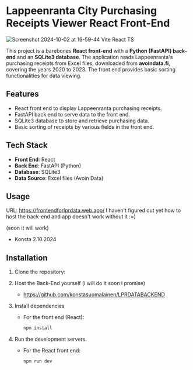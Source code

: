 # Lappeenranta City Purchasing Receipts Viewer React Front-End

![Screenshot 2024-10-02 at 16-59-44 Vite React TS](https://github.com/user-attachments/assets/a0c03a1e-f56b-4c06-8964-980880aa7755)

This project is a barebones **React front-end** with a **Python (FastAPI) back-end** and an **SQLite3 database**. The application reads Lappeenranta's purchasing receipts from Excel files, downloaded from **avoindata.fi**, covering the years 2020 to 2023. The front end provides basic sorting functionalities for data viewing.

## Features
- React front end to display Lappeenranta purchasing receipts.
- FastAPI back end to serve data to the front end.
- SQLite3 database to store and retrieve purchasing data.
- Basic sorting of receipts by various fields in the front end.

## Tech Stack
- **Front End**: React
- **Back End**: FastAPI (Python)
- **Database**: SQLite3
- **Data Source**: Excel files (Avoin Data)

## Usage

URL: https://frontendforlprdata.web.app/
I haven't figured out yet how to host the back-end and app doesn't work without it :=) 

(soon it will work) 
- Konsta 2.10.2024

## Installation

1. Clone the repository:

2. Host the Back-End yourself (i will do it soon i promise)
   - https://github.com/konstasuomalainen/LPRDATABACKEND
   
4. Install dependencies

   - For the front end (React):

     ```bash
     npm install
     ```

5. Run the development servers.

   - For the React front end:

     ```bash
     npm run dev
     ```
